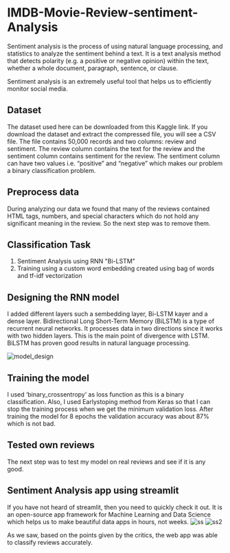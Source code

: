 # IMDB-Movie-Review-sentiment-Analysis
Sentiment analysis is the process of using natural language processing, and statistics to analyze the sentiment behind a text. It is a text analysis method that detects polarity (e.g. a positive or negative opinion) within the text, whether a whole document, paragraph, sentence, or clause.

Sentiment analysis is an extremely useful tool that helps us to efficiently monitor social media.

## Dataset
The dataset used here can be downloaded from this Kaggle link. If you download the dataset and extract the compressed file, you will see a CSV file. The file contains 50,000 records and two columns: review and sentiment. The review column contains the text for the review and the sentiment column contains sentiment for the review. The sentiment column can have two values i.e. “positive” and “negative” which makes our problem a binary classification problem.

## Preprocess data
During analyzing our data we found that many of the reviews contained HTML tags, numbers, and special characters which do not hold any significant meaning in the review. So the next step was to remove them.

## Classification Task
1) Sentiment Analysis using RNN "Bi-LSTM"
2) Training using a custom word embedding created using bag of words and tf-idf vectorization 

## Designing the RNN model
I added different layers such a sembedding layer, Bi-LSTM kayer and a dense layer.
Bidirectional Long Short-Term Memory (BiLSTM) is a type of recurrent neural networks. It processes data in two directions since it works with two hidden layers. This is the main point of divergence with LSTM. BiLSTM has proven good results in natural language processing.

![model_design](https://user-images.githubusercontent.com/71088477/189077251-d18056f5-ff47-4295-a4e3-c94c09a5b3b4.png)

## Training the model
I used ‘binary_crossentropy’ as loss function as this is a binary classification. Also, I used Earlystoping method from Keras so that I can stop the training process when we get the minimum validation loss. After training the model for 8 epochs the validation accuracy was about 87% which is not bad.

## Tested own reviews
The next step was to test my model on real reviews and see if it is any good.

## Sentiment Analysis app using streamlit
If you have not heard of streamlit, then you need to quickly check it out. It is an open-source app framework for Machine Learning and Data Science which helps us to make beautiful data apps in hours, not weeks. 
![ss](https://user-images.githubusercontent.com/71088477/189079288-dd1d42e5-6aea-4983-a508-3eb9510015f4.png)
![ss2](https://user-images.githubusercontent.com/71088477/189079789-aead199e-02af-4603-84d0-d9ac304b80c4.png)

As we saw, based on the points given by the critics, the web app was able to classify reviews accurately.
